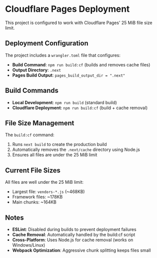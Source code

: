 # Cloudflare Pages Deployment

This project is configured to work with Cloudflare Pages' 25 MiB file size limit.

## Deployment Configuration

The project includes a `wrangler.toml` file that configures:
- **Build Command**: `npm run build:cf` (builds and removes cache files)
- **Output Directory**: `.next`
- **Pages Build Output**: `pages_build_output_dir = ".next"`

## Build Commands

- **Local Development**: `npm run build` (standard build)
- **Cloudflare Deployment**: `npm run build:cf` (build + cache removal)

## File Size Management

The `build:cf` command:
1. Runs `next build` to create the production build
2. Automatically removes the `.next/cache` directory using Node.js
3. Ensures all files are under the 25 MiB limit

## Current File Sizes

All files are well under the 25 MiB limit:
- Largest file: `vendors-*.js` (~468KB)
- Framework files: ~178KB
- Main chunks: ~164KB

## Notes

- **ESLint**: Disabled during builds to prevent deployment failures
- **Cache Removal**: Automatically handled by the build:cf script
- **Cross-Platform**: Uses Node.js for cache removal (works on Windows/Linux)
- **Webpack Optimization**: Aggressive chunk splitting keeps files small
